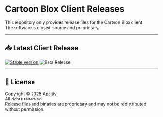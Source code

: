 # Cartoon Blox Client Releases

This repository only provides release files for the Cartoon Blox client.  
The software is closed-source and proprietary.  

---

## 📥 Latest Client Release

[![Stable version](https://img.shields.io/badge/dynamic/json?color=green&style=for-the-badge&label=Stable%20Version&query=$.version&url=https://raw.githubusercontent.com/Sowat-Official/releases/main/clientVersion.json)](https://github.com/Sowat-Official/releases/raw/main/clientVersion.json)
![Beta Release](https://img.shields.io/github/v/release/Sowat-Official/releases?logo=github&color=yellow&style=for-the-badge)

---

## 📜 License

Copyright © 2025 Appitiv.  
All rights reserved.  
Release files and binaries are proprietary and may not be redistributed without permission.
